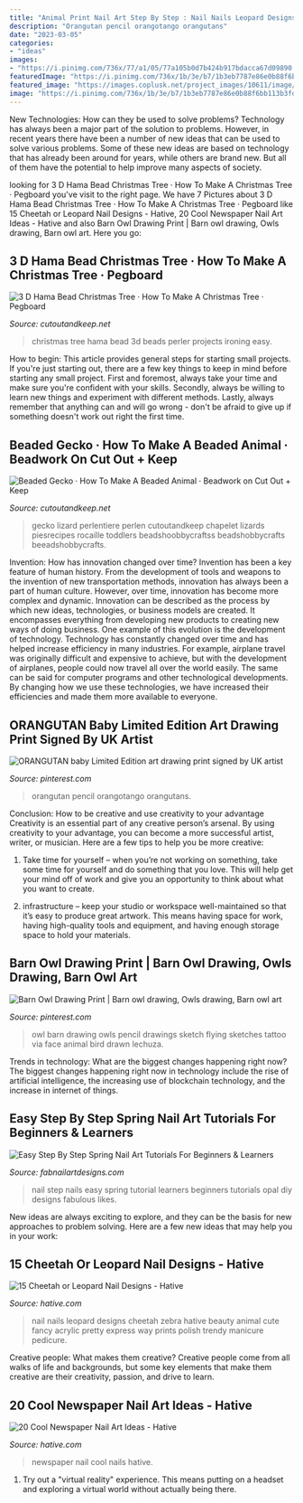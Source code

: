 ```yaml
---
title: "Animal Print Nail Art Step By Step : Nail Nails Leopard Designs Cheetah Zebra Hative Beauty Animal Cute Fancy Acrylic Pretty Express Way Prints Polish Trendy Manicure Pedicure"
description: "Orangutan pencil orangotango orangutans"
date: "2023-03-05"
categories:
- "ideas"
images:
- "https://i.pinimg.com/736x/77/a1/05/77a105b0d7b424b917bdacca67d09890.jpg"
featuredImage: "https://i.pinimg.com/736x/1b/3e/b7/1b3eb7787e86e0b88f6bb113b3fd4712.jpg"
featured_image: "https://images.coplusk.net/project_images/10611/image/full_IMG_4118_1221256254.jpg"
image: "https://i.pinimg.com/736x/1b/3e/b7/1b3eb7787e86e0b88f6bb113b3fd4712.jpg"
---
```



New Technologies: How can they be used to solve problems?
Technology has always been a major part of the solution to problems. However, in recent years there have been a number of new ideas that can be used to solve various problems. Some of these new ideas are based on technology that has already been around for years, while others are brand new. But all of them have the potential to help improve many aspects of society.

	

		
looking for 3 D Hama Bead Christmas Tree · How To Make A Christmas Tree · Pegboard you've visit to the right page. We have 7 Pictures about 3 D Hama Bead Christmas Tree · How To Make A Christmas Tree · Pegboard like 15 Cheetah or Leopard Nail Designs - Hative, 20 Cool Newspaper Nail Art Ideas - Hative and also Barn Owl Drawing Print | Barn owl drawing, Owls drawing, Barn owl art. Here you go:
		
    
## 3 D Hama Bead Christmas Tree · How To Make A Christmas Tree · Pegboard

<img loading=lazy src="http://images.coplusk.net/project_images/139707/image/full_2012-12-03_13.29.58.jpg" onerror="this.onerror=null;this.src='https://tse1.mm.bing.net/th?id=OIP.Iq_t-RyEk4UAOcQq2FaZiAHaJ4&amp;pid=15.1';" alt="3 D Hama Bead Christmas Tree · How To Make A Christmas Tree · Pegboard">

_Source: cutoutandkeep.net_

>christmas tree hama bead 3d beads perler projects ironing easy. 

	

How to begin: This article provides general steps for starting small projects.
If you're just starting out, there are a few key things to keep in mind before starting any small project. First and foremost, always take your time and make sure you're confident with your skills. Secondly, always be willing to learn new things and experiment with different methods. Lastly, always remember that anything can and will go wrong - don't be afraid to give up if something doesn't work out right the first time.

    
## Beaded Gecko · How To Make A Beaded Animal · Beadwork On Cut Out + Keep

<img loading=lazy src="https://images.coplusk.net/project_images/10611/image/full_IMG_4118_1221256254.jpg" onerror="this.onerror=null;this.src='https://tse2.mm.bing.net/th?id=OIP.z3jL23u9pWi5EZ57adFzIwHaFj&amp;pid=15.1';" alt="Beaded Gecko · How To Make A Beaded Animal · Beadwork on Cut Out + Keep">

_Source: cutoutandkeep.net_

>gecko lizard perlentiere perlen cutoutandkeep chapelet lizards piesrecipes rocaille toddlers beadshoobbycraftss beadshobbycrafts beeadshobbycrafts. 

	

Invention: How has innovation changed over time?
Invention has been a key feature of human history. From the development of tools and weapons to the invention of new transportation methods, innovation has always been a part of human culture. However, over time, innovation has become more complex and dynamic. Innovation can be described as the process by which new ideas, technologies, or business models are created. It encompasses everything from developing new products to creating new ways of doing business.
One example of this evolution is the development of technology. Technology has constantly changed over time and has helped increase efficiency in many industries. For example, airplane travel was originally difficult and expensive to achieve, but with the development of airplanes, people could now travel all over the world easily. The same can be said for computer programs and other technological developments. By changing how we use these technologies, we have increased their efficiencies and made them more available to everyone.

    
## ORANGUTAN Baby Limited Edition Art Drawing Print Signed By UK Artist

<img loading=lazy src="https://i.pinimg.com/736x/77/a1/05/77a105b0d7b424b917bdacca67d09890.jpg" onerror="this.onerror=null;this.src='https://tse3.mm.bing.net/th?id=OIP.uK-2H6Psp8ALCeZrLsiiowHaJ4&amp;pid=15.1';" alt="ORANGUTAN baby Limited Edition art drawing print signed by UK artist">

_Source: pinterest.com_

>orangutan pencil orangotango orangutans. 

	

Conclusion: How to be creative and use creativity to your advantage
Creativity is an essential part of any creative person’s arsenal. By using creativity to your advantage, you can become a more successful artist, writer, or musician. Here are a few tips to help you be more creative:
1. Take time for yourself – when you’re not working on something, take some time for yourself and do something that you love. This will help get your mind off of work and give you an opportunity to think about what you want to create.

2. infrastructure – keep your studio or workspace well-maintained so that it’s easy to produce great artwork. This means having space for work, having high-quality tools and equipment, and having enough storage space to hold your materials.


    
## Barn Owl Drawing Print | Barn Owl Drawing, Owls Drawing, Barn Owl Art

<img loading=lazy src="https://i.pinimg.com/736x/1b/3e/b7/1b3eb7787e86e0b88f6bb113b3fd4712.jpg" onerror="this.onerror=null;this.src='https://tse1.mm.bing.net/th?id=OIP.IULSg7uIcB9i-SgUEJ3fFQHaKL&amp;pid=15.1';" alt="Barn Owl Drawing Print | Barn owl drawing, Owls drawing, Barn owl art">

_Source: pinterest.com_

>owl barn drawing owls pencil drawings sketch flying sketches tattoo via face animal bird drawn lechuza. 

	

Trends in technology: What are the biggest changes happening right now?
The biggest changes happening right now in technology include the rise of artificial intelligence, the increasing use of blockchain technology, and the increase in internet of things.

    
## Easy Step By Step Spring Nail Art Tutorials For Beginners &amp; Learners

<img loading=lazy src="http://fabnailartdesigns.com/wp-content/uploads/2015/03/Easy-Step-By-Step-Spring-Nail-Art-Tutorials-For-Beginners-Learners-2015-6.jpg" onerror="this.onerror=null;this.src='https://tse1.mm.bing.net/th?id=OIP.wWcbsM9aShtgIikPSZy4yAHaL3&amp;pid=15.1';" alt="Easy Step By Step Spring Nail Art Tutorials For Beginners &amp; Learners">

_Source: fabnailartdesigns.com_

>nail step nails easy spring tutorial learners beginners tutorials opal diy designs fabulous likes. 

	

New ideas are always exciting to explore, and they can be the basis for new approaches to problem solving. Here are a few new ideas that may help you in your work: 

    
## 15 Cheetah Or Leopard Nail Designs - Hative

<img loading=lazy src="https://hative.com/wp-content/uploads/2014/11/cheetah-nail-designs/13-cheetah-leopard-nail-designs.jpg" onerror="this.onerror=null;this.src='https://tse3.mm.bing.net/th?id=OIP.Qc2SOtCml_CzYraGol8ayAHaNg&amp;pid=15.1';" alt="15 Cheetah or Leopard Nail Designs - Hative">

_Source: hative.com_

>nail nails leopard designs cheetah zebra hative beauty animal cute fancy acrylic pretty express way prints polish trendy manicure pedicure. 

	

Creative people: What makes them creative?
Creative people come from all walks of life and backgrounds, but some key elements that make them creative are their creativity, passion, and drive to learn.

    
## 20 Cool Newspaper Nail Art Ideas - Hative

<img loading=lazy src="https://hative.com/wp-content/uploads/2014/10/newspaper-nail-art-ideas/17-newspaper-nails.jpg" onerror="this.onerror=null;this.src='https://tse3.mm.bing.net/th?id=OIP.dGnGiYYUYRqqV_9VL2YSxAHaHa&amp;pid=15.1';" alt="20 Cool Newspaper Nail Art Ideas - Hative">

_Source: hative.com_

>newspaper nail cool nails hative. 

	

1. Try out a "virtual reality" experience. This means putting on a headset and exploring a virtual world without actually being there.

